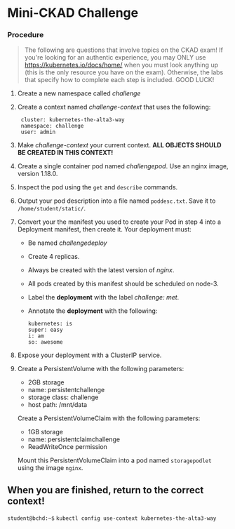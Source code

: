 # Mini-CKAD Challenge

### Procedure
>The following are questions that involve topics on the CKAD exam! If you're looking for an authentic experience, you may ONLY use https://kubernetes.io/docs/home/ when you must look anything up (this is the only resource you have on the exam). Otherwise, the labs that specify how to complete each step is included. GOOD LUCK!

1. Create a new namespace called *challenge*

0. Create a context named *challenge-context* that uses the following:

        cluster: kubernetes-the-alta3-way
        namespace: challenge
        user: admin

0. Make *challenge-context* your current context. **ALL OBJECTS SHOULD BE CREATED IN THIS CONTEXT!**

0. Create a single container pod named *challengepod*. Use an nginx image, version 1.18.0.

0. Inspect the pod using the `get` and `describe` commands.

0. Output your pod description into a file named `poddesc.txt`. Save it to `/home/student/static/`.

0. Convert your the manifest you used to create your Pod in step 4 into a Deployment manifest, then create it. Your deployment must:
    - Be named *challengedeploy*
    - Create 4 replicas.
    - Always be created with the latest version of *nginx*.
    - All pods created by this manifest should be scheduled on node-3.
    - Label the **deployment** with the label *challenge: met*.
    - Annotate the **deployment** with the following:
    
          kubernetes: is
          super: easy
          i: am
          so: awesome
          
0. Expose your deployment with a ClusterIP service.

0. Create a PersistentVolume with the following parameters:
   - 2GB storage
   - name: persistentchallenge
   - storage class: challenge
   - host path: /mnt/data
   
   Create a PersistentVolumeClaim with the following parameters:
   - 1GB storage
   - name: persistentclaimchallenge
   - ReadWriteOnce permission

   Mount this PersistentVolumeClaim into a pod named `storagepodlet` using the image `nginx`.
   
## When you are finished, return to the correct context!

`student@bchd:~$` `kubectl config use-context kubernetes-the-alta3-way`
